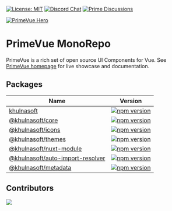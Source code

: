 [![License: MIT](https://img.shields.io/badge/License-MIT-yellow.svg)](https://opensource.org/licenses/MIT)
[![Discord Chat](https://img.shields.io/discord/557940238991753223.svg?color=7289da&label=chat&logo=discord)](https://discord.gg/gzKFYnpmCY)
[![Prime Discussions](https://img.shields.io/github/discussions-search?query=org%3Akhulnasoft&logo=github&label=Prime%20Discussions&link=https%3A%2F%2Fgithub.com%2Forgs%2Fkhulnasoft%2Fdiscussions)](https://github.com/orgs/khulnasoft/discussions)

[![PrimeVue Hero](https://www.khulnasoft.com/static/social/khulnasoft-preview.jpg)](https://khulnasoft.com/)

# PrimeVue MonoRepo

PrimeVue is a rich set of open source UI Components for Vue. See [PrimeVue homepage](https://khulnasoft.com/) for live showcase and documentation.

## Packages

| Name                                                                                                                     | Version                                                                                                                                        |
| ------------------------------------------------------------------------------------------------------------------------ | ---------------------------------------------------------------------------------------------------------------------------------------------- |
| [khulnasoft](https://github.com/khulnasoft/web-packages/tree/master/packages/khulnasoft)                                 | [![npm version](https://badge.fury.io/js/khulnasoft.svg)](https://badge.fury.io/js/khulnasoft)                                                 |
| [@khulnasoft/core](https://github.com/khulnasoft/web-packages/tree/master/packages/core)                                 | [![npm version](https://badge.fury.io/js/@khulnasoft%2Fcore.svg)](https://badge.fury.io/js/@khulnasoft%2Fcore)                                 |
| [@khulnasoft/icons](https://github.com/khulnasoft/web-packages/tree/master/packages/icons)                               | [![npm version](https://badge.fury.io/js/@khulnasoft%2Ficons.svg)](https://badge.fury.io/js/@khulnasoft%2Ficons)                               |
| [@khulnasoft/themes](https://github.com/khulnasoft/web-packages/tree/master/packages/themes)                             | [![npm version](https://badge.fury.io/js/@khulnasoft%2Fthemes.svg)](https://badge.fury.io/js/@khulnasoft%2Fthemes)                             |
| [@khulnasoft/nuxt-module](https://github.com/khulnasoft/web-packages/tree/master/packages/nuxt-module)                   | [![npm version](https://badge.fury.io/js/@khulnasoft%2Fnuxt-module.svg)](https://badge.fury.io/js/@khulnasoft%2Fnuxt-module)                   |
| [@khulnasoft/auto-import-resolver](https://github.com/khulnasoft/web-packages/tree/master/packages/auto-import-resolver) | [![npm version](https://badge.fury.io/js/@khulnasoft%2Fauto-import-resolver.svg)](https://badge.fury.io/js/@khulnasoft%2Fauto-import-resolver) |
| [@khulnasoft/metadata](https://github.com/khulnasoft/web-packages/tree/master/packages/metadata)                         | [![npm version](https://badge.fury.io/js/@khulnasoft%2Fmetadata.svg)](https://badge.fury.io/js/@khulnasoft%2Fmetadata)                         |

## Contributors

<a href="https://github.com/khulnasoft/web-packages/graphs/contributors">
  <img src="https://contrib.rocks/image?repo=khulnasoft/khulnasoft" />
</a>
